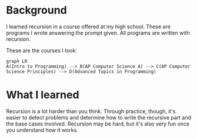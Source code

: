 # Background
I learned recursion in a course offered at my high school. These are programs I wrote answering the prompt given. All programs are written with recursion. 

These are the courses I took:  
```mermaid
graph LR
A(Intro to Programming) --> B(AP Computer Science A) --> C(AP Computer Science Principles) --> D(Advanced Topics in Programming)
```
# What I learned
Recursion is a lot harder than you think. Through practice, though, it's easier to detect problems and determine how to write the recursive part and the base cases involved. Recursion may be hard, but it's also very fun once you understand how it works.


